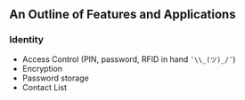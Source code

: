 ## An Outline of Features and Applications

### Identity

* Access Control (PIN, password, RFID in hand ```¯\\_(ツ)_/¯```)
* Encryption
* Password storage
* Contact List
